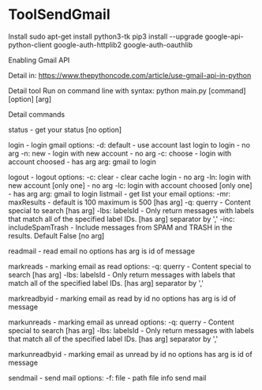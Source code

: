 # ToolSendGmail
Install
sudo apt-get install python3-tk 
pip3 install --upgrade google-api-python-client google-auth-httplib2 google-auth-oauthlib

Enabling Gmail API

Detail in: https://www.thepythoncode.com/article/use-gmail-api-in-python

Detail tool
Run on command line with syntax: python main.py [command] [option] [arg]

Detail commands

status - get your status [no option]

login - login gmail
    options:
        -d: default - use account last login to login - no arg
        -n: new - login with new account - no arg
        -c: choose - login with account choosed - has arg
    arg: gmail to login

logout - logout
    options:
        -c: clear - clear cache login - no arg
        -ln: login with new account [only one] - no arg
        -lc: login with account choosed [only one] - has arg
    arg: gmail to login
listmail - get list your email
    options:
        -mr: maxResults - default is 100 maximum is 500 [has arg]
        -q: querry - Content special to search [has arg]
        -lbs: labelsId - Only return messages with labels that match all of the specified label IDs. [has arg] separator by ','
        -inc: includeSpamTrash - Include messages from SPAM and TRASH in the results. Default False [no arg]

readmail - read email
    no options
    has arg is id of message

markreads - marking email as read
    options:
        -q: querry - Content special to search [has arg]
        -lbs: labelsId - Only return messages with labels that match all of the specified label IDs. [has arg] separator by ','

markreadbyid - marking email as read by id
    no options
    has arg is id of message

markunreads - marking email as unread
    options:
        -q: querry - Content special to search [has arg]
        -lbs: labelsId - Only return messages with labels that match all of the specified label IDs. [has arg] separator by ','

markunreadbyid - marking email as unread by id
    no options
    has arg is id of message

sendmail - send mail
    options:
        -f: file - path file info send mail 
